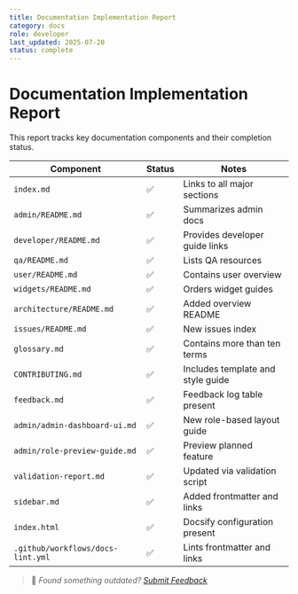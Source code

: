 ```yaml
---
title: Documentation Implementation Report
category: docs
role: developer
last_updated: 2025-07-20
status: complete
---
```


# Documentation Implementation Report

This report tracks key documentation components and their completion status.

| Component | Status | Notes |
|-----------|-------|-------|
| `index.md` | ✅ | Links to all major sections |
| `admin/README.md` | ✅ | Summarizes admin docs |
| `developer/README.md` | ✅ | Provides developer guide links |
| `qa/README.md` | ✅ | Lists QA resources |
| `user/README.md` | ✅ | Contains user overview |
| `widgets/README.md` | ✅ | Orders widget guides |
| `architecture/README.md` | ✅ | Added overview README |
| `issues/README.md` | ✅ | New issues index |
| `glossary.md` | ✅ | Contains more than ten terms |
| `CONTRIBUTING.md` | ✅ | Includes template and style guide |
| `feedback.md` | ✅ | Feedback log table present |
| `admin/admin-dashboard-ui.md` | ✅ | New role-based layout guide |
| `admin/role-preview-guide.md` | ✅ | Preview planned feature |
| `validation-report.md` | ✅ | Updated via validation script |
| `sidebar.md` | ✅ | Added frontmatter and links |
| `index.html` | ✅ | Docsify configuration present |
| `.github/workflows/docs-lint.yml` | ✅ | Lints frontmatter and links |

> 💬 *Found something outdated? [Submit Feedback](feedback.md)*
